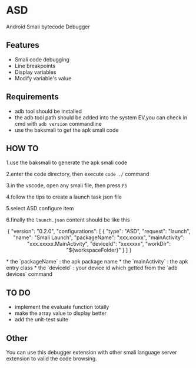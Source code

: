 # ASD

Android Smali bytecode Debugger

## Features

 - Smali code debugging
 - Line breakpoints
 - Display variables
 - Modify variable's value

## Requirements

 - adb tool should be installed
 - the adb tool path should be added into the system EV,you can check in cmd with `adb version` commandline
 - use the baksmali to get the apk smali code

## HOW TO

1.use the baksmali to generate the apk smali code

2.enter the code directory, then execute `code ./` command

3.in the vscode, open any smali file, then press `F5`

4.follow the tips to create a launch task json file

5.select ASD configure item

6.finally the `launch.json` content should be like this
<p align=center>
    {
        "version": "0.2.0",
        "configurations": [
            {
                "type": "ASD",
                "request": "launch",
                "name": "Smali Launch",
                "packageName": "xxx.xxxxx",
                "mainActivity": "xxx.xxxxx.MainActivity",
                "deviceId": "xxxxxxx",
                "workDir": "${workspaceFolder}"
            }
       ]
    }
</p>
    * the `packageName` : the apk package name
    * the `mainActivity` : the apk entry class
    * the `deviceId` : your device id which getted from the `adb devices` command

## TO DO
 - implement the evaluate function totally
 - make the array value to display better
 - add the unit-test suite

## Other

 You can use this debugger extension with other smali language server extension to valid the code browsing.
